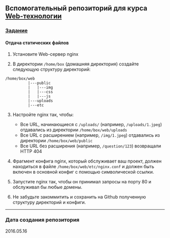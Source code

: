 ## Вспомогательный репозиторий для курса [Web-технологии](https://stepik.org/course/154)

### [Задание](https://stepik.org/lesson/14825/step/12?unit=4174)

#### Отдача статических файлов
1) Установите Web-сервер nginx

2) В директории `/home/box` (домашняя директория) создайте следующую структуру директорий:

```
/home/box/web
          |---public
          |   |---img
          |   |---css
          |   |---js
          |---uploads
          |---etc
```
3) Настройте nginx так, чтобы:
   - Все URL, начинающиеся с `/uploads/` (например, `/uploads/1.jpeg`) отдавались из директории `/home/box/web/uploads`
   - Все URL с расширением (например, `/img/1.jpeg`) отдавались из директории `/home/box/web/public`
   - Все URL без расширения (например, `/question/123`) возвращали HTTP 404
  
4) Фрагмент конфига nginx, который обслуживает ваш проект, должен находиться в файле `/home/box/web/etc/nginx.conf` и должен быть включен в основной конфиг с помощью символической ссылки.

5) Запустите nginx так, чтобы он принимал запросы на порту 80 и обслуживал бы любые домены.

6) Не забудьте закоммитить и сохранить на Github полученную структуру директорий и конфиги.

---
### Дата создания репозитория
2016.05.16
